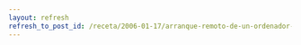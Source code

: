 ```yaml
---
layout: refresh
refresh_to_post_id: /receta/2006-01-17/arranque-remoto-de-un-ordenador-con-debian-usando-wake-on-lan
---
```

